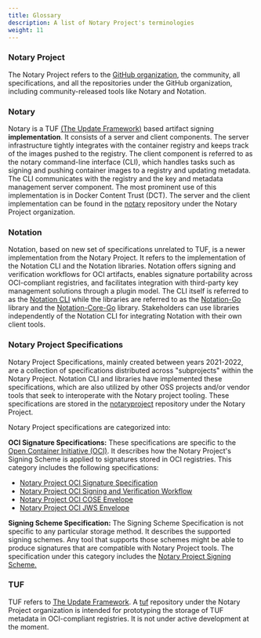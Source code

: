 ```yaml
---
title: Glossary
description: A list of Notary Project's terminologies 
weight: 11
---
```

### Notary Project 
The Notary Project refers to the [GitHub organization](https://github.com/notaryproject), the community, all specifications, and all the repositories under the GitHub organization, including community-released tools like Notary and Notation.
### Notary 
Notary is a TUF [(The Update Framework)](https://theupdateframework/) based artifact signing **implementation**. It consists of a server and client components. The server infrastructure tightly integrates with the container registry and keeps track of the images pushed to the registry. The client component is referred to as the notary command-line interface (CLI), which handles tasks such as signing and pushing container images to a registry and updating metadata. The CLI communicates with the registry and the key and metadata management server component. The most prominent use of this implementation is in Docker Content Trust (DCT). The server and the client implementation can be found in the [notary](https://github.com/notaryproject/notary) repository under the Notary Project organization.
### Notation
Notation, based on new set of specifications unrelated to TUF, is a newer implementation from the Notary Project. It refers to the implementation of the Notation CLI and the Notation libraries. Notation offers signing and verification workflows for OCI artifacts, enables signature portability across OCI-compliant registries, and facilitates integration with third-party key management solutions through a plugin model. The CLI itself is referred to as the [Notation CLI](https://github.com/notaryproject/notation) while the libraries are referred to as the [Notation-Go](https://github.com/notaryproject/notation-go) library and the [Notation-Core-Go](https://github.com/notaryproject/notation-core-go) library. Stakeholders can use libraries independently of the Notation CLI for integrating Notation with their own client tools.
### Notary Project Specifications
Notary Project Specifications, mainly created between years 2021-2022, are a collection of specifications distributed across "subprojects" within the Notary Project. Notation CLI and libraries have implemented these specifications, which  are also utilized by other OSS projects and/or vendor tools that seek to interoperate with the Notary project tooling. These specifications are stored in the [notaryproject](https://github.com/notaryproject/notaryproject) repository under the Notary Project.

Notary Project specifications are categorized into:

**OCI Signature Specifications:**
These specifications are specific to the [Open Container Initiative (OCI)](https://github.com/opencontainers). It describes how the Notary Project's Signing Scheme is applied to signatures stored in OCI registries. This category includes the following specifications:
- [Notary Project OCI Signature Specification](https://github.com/notaryproject/notaryproject/blob/main/specs/signature-specification.md)
- [Notary Project OCI Signing and Verification Workflow](https://github.com/notaryproject/notaryproject/blob/main/specs/signing-and-verification-workflow.md)
- [Notary Project OCI COSE Envelope](https://github.com/notaryproject/notaryproject/blob/main/specs/signature-envelope-cose.md)
- [Notary Project OCI JWS Envelope](https://github.com/notaryproject/notaryproject/blob/main/specs/signature-envelope-jws.md)

**Signing Scheme Specification:** The Signing Scheme Specification is not specific to any particular storage method. It describes the supported signing schemes. Any tool that supports those schemes might be able to produce signatures that are compatible with Notary Project tools. The specification under this category includes the [Notary Project Signing Scheme.](https://github.com/notaryproject/notaryproject/blob/main/specs/signing-scheme.md)
### TUF
TUF refers to [The Update Framework](https://theupdateframework.com/). A [tuf](https://github.com/notaryproject/tuf) repository under the Notary Project organization is intended for prototyping the storage of TUF metadata in OCI-compliant registries. It is not under active development at the moment.